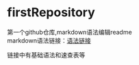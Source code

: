 # firstRepository
第一个github仓库,markdown语法编辑readme<br>
markdown语法链接：[语法链接](https://markdown.com.cn/basic-syntax/)

链接中有基础语法和速查表等

